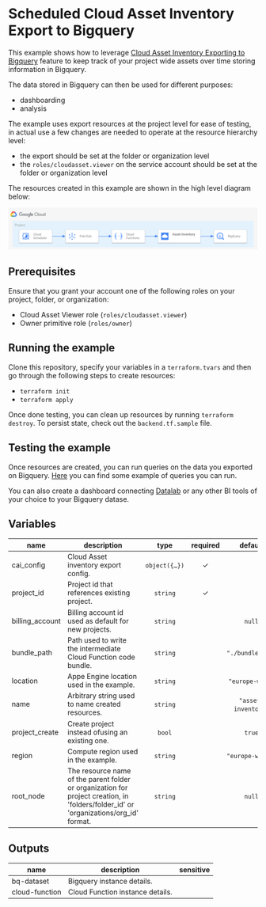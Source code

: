 # Scheduled Cloud Asset Inventory Export to Bigquery

This example shows how to leverage [Cloud Asset Inventory Exporting to Bigquery](https://cloud.google.com/asset-inventory/docs/exporting-to-bigquery) feature to keep track of your project wide assets over time storing information in Bigquery.

The data stored in Bigquery can then be used for different purposes:

- dashboarding
- analysis

The example uses export resources at the project level for ease of testing, in actual use a few changes are needed to operate at the resource hierarchy level:

- the export should be set at the folder or organization level
- the `roles/cloudasset.viewer` on the service account should be set at the folder or organization level

The resources created in this example are shown in the high level diagram below:

<img src="diagram.png" width="640px">

## Prerequisites

Ensure that you grant your account one of the following roles on your project, folder, or organization:

- Cloud Asset Viewer role (`roles/cloudasset.viewer`)
- Owner primitive role (`roles/owner`)

## Running the example

Clone this repository, specify your variables in a `terraform.tvars` and then go through the following steps to create resources:

- `terraform init`
- `terraform apply`

Once done testing, you can clean up resources by running `terraform destroy`. To persist state, check out the `backend.tf.sample` file.

## Testing the example

Once resources are created, you can run queries on the data you exported on Bigquery. [Here](https://cloud.google.com/asset-inventory/docs/exporting-to-bigquery#querying_an_asset_snapshot) you can find some example of queries you can run.

You can also create a dashboard connecting [Datalab](https://datastudio.google.com/) or any other BI tools of your choice to your Bigquery datase.

<!-- BEGIN TFDOC -->

## Variables

| name | description | type | required | default |
|---|---|:---:|:---:|:---:|
| cai_config | Cloud Asset inventory export config. | <code title="object&#40;&#123;&#10;  bq_dataset  &#61; string&#10;  bq_table    &#61; string&#10;  target_node &#61; string&#10;&#125;&#41;">object&#40;&#123;&#8230;&#125;&#41;</code> | ✓ |  |
| project_id | Project id that references existing project. | <code>string</code> | ✓ |  |
| billing_account | Billing account id used as default for new projects. | <code>string</code> |  | <code>null</code> |
| bundle_path | Path used to write the intermediate Cloud Function code bundle. | <code>string</code> |  | <code>&#34;.&#47;bundle.zip&#34;</code> |
| location | Appe Engine location used in the example. | <code>string</code> |  | <code>&#34;europe-west&#34;</code> |
| name | Arbitrary string used to name created resources. | <code>string</code> |  | <code>&#34;asset-inventory&#34;</code> |
| project_create | Create project instead ofusing an existing one. | <code>bool</code> |  | <code>true</code> |
| region | Compute region used in the example. | <code>string</code> |  | <code>&#34;europe-west1&#34;</code> |
| root_node | The resource name of the parent folder or organization for project creation, in 'folders/folder_id' or 'organizations/org_id' format. | <code>string</code> |  | <code>null</code> |

## Outputs

| name | description | sensitive |
|---|---|:---:|
| bq-dataset | Bigquery instance details. |  |
| cloud-function | Cloud Function instance details. |  |


<!-- END TFDOC -->
